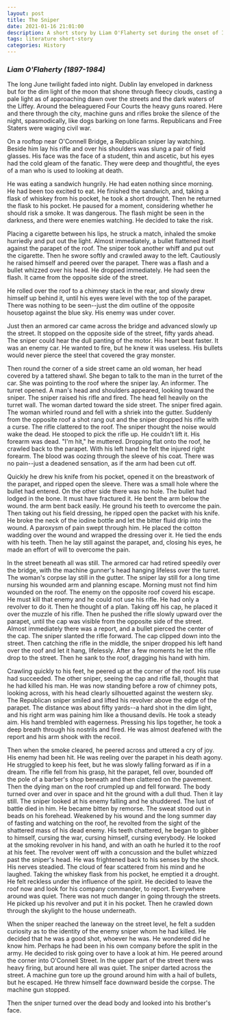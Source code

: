 ```yaml
---
layout: post
title: The Sniper
date: 2021-01-16 21:01:00
description: A short story by Liam O'Flaherty set during the onset of Irish Civil War
tags: literature short-story
categories: History
---
```


### _Liam O'Flaherty (1897-1984)_

The long June twilight faded into night. Dublin lay enveloped in darkness but for the dim light of the moon that shone through fleecy clouds, casting a pale light as of approaching dawn over the streets and the dark waters of the Liffey. Around the beleaguered Four Courts the heavy guns roared. Here and there through the city, machine guns and rifles broke the silence of the night, spasmodically, like dogs barking on lone farms. Republicans and Free Staters were waging civil war.

On a rooftop near O'Connell Bridge, a Republican sniper lay watching. Beside him lay his rifle and over his shoulders was slung a pair of field glasses. His face was the face of a student, thin and ascetic, but his eyes had the cold gleam of the fanatic. They were deep and thoughtful, the eyes of a man who is used to looking at death.

He was eating a sandwich hungrily. He had eaten nothing since morning. He had been too excited to eat. He finished the sandwich, and, taking a flask of whiskey from his pocket, he took a short drought. Then he returned the flask to his pocket. He paused for a moment, considering whether he should risk a smoke. It was dangerous. The flash might be seen in the darkness, and there were enemies watching. He decided to take the risk.

Placing a cigarette between his lips, he struck a match, inhaled the smoke hurriedly and put out the light. Almost immediately, a bullet flattened itself against the parapet of the roof. The sniper took another whiff and put out the cigarette. Then he swore softly and crawled away to the left.
Cautiously he raised himself and peered over the parapet. There was a flash and a bullet whizzed over his head. He dropped immediately. He had seen the flash. It came from the opposite side of the street.

He rolled over the roof to a chimney stack in the rear, and slowly drew himself up behind it, until his eyes were level with the top of the parapet. There was nothing to be seen--just the dim outline of the opposite housetop against the blue sky. His enemy was under cover.

Just then an armored car came across the bridge and advanced slowly up the street. It stopped on the opposite side of the street, fifty yards ahead. The sniper could hear the dull panting of the motor. His heart beat faster. It was an enemy car. He wanted to fire, but he knew it was useless. His bullets would never pierce the steel that covered the gray monster.

Then round the corner of a side street came an old woman, her head covered by a tattered shawl. She began to talk to the man in the turret of the car. She was pointing to the roof where the sniper lay. An informer. The turret opened. A man's head and shoulders appeared, looking toward the sniper. The sniper raised his rifle and fired. The head fell heavily on the turret wall. The woman darted toward the side street. The sniper fired again. The woman whirled round and fell with a shriek into the gutter.
Suddenly from the opposite roof a shot rang out and the sniper dropped his rifle with a curse. The rifle clattered to the roof. The sniper thought the noise would wake the dead. He stooped to pick the rifle up. He couldn't lift it. His forearm was dead. "I'm hit," he muttered.
Dropping flat onto the roof, he crawled back to the parapet. With his left hand he felt the injured right forearm. The blood was oozing through the sleeve of his coat. There was no pain--just a deadened sensation, as if the arm had been cut off.

Quickly he drew his knife from his pocket, opened it on the breastwork of the parapet, and ripped open the sleeve. There was a small hole where the bullet had entered. On the other side there was no hole. The bullet had lodged in the bone. It must have fractured it. He bent the arm below the wound. the arm bent back easily. He ground his teeth to overcome the pain.
Then taking out his field dressing, he ripped open the packet with his knife. He broke the neck of the iodine bottle and let the bitter fluid drip into the wound. A paroxysm of pain swept through him. He placed the cotton wadding over the wound and wrapped the dressing over it. He tied the ends with his teeth.
Then he lay still against the parapet, and, closing his eyes, he made an effort of will to overcome the pain.

In the street beneath all was still. The armored car had retired speedily over the bridge, with the machine gunner's head hanging lifeless over the turret. The woman's corpse lay still in the gutter.
The sniper lay still for a long time nursing his wounded arm and planning escape. Morning must not find him wounded on the roof. The enemy on the opposite roof coverd his escape. He must kill that enemy and he could not use his rifle. He had only a revolver to do it. Then he thought of a plan.
Taking off his cap, he placed it over the muzzle of his rifle. Then he pushed the rifle slowly upward over the parapet, until the cap was visible from the opposite side of the street. Almost immediately there was a report, and a bullet pierced the center of the cap. The sniper slanted the rifle forward. The cap clipped down into the street. Then catching the rifle in the middle, the sniper dropped his left hand over the roof and let it hang, lifelessly. After a few moments he let the rifle drop to the street. Then he sank to the roof, dragging his hand with him.

Crawling quickly to his feet, he peered up at the corner of the roof. His ruse had succeeded. The other sniper, seeing the cap and rifle fall, thought that he had killed his man. He was now standing before a row of chimney pots, looking across, with his head clearly silhouetted against the western sky.
The Republican sniper smiled and lifted his revolver above the edge of the parapet. The distance was about fifty yards--a hard shot in the dim light, and his right arm was paining him like a thousand devils. He took a steady aim. His hand trembled with eagerness. Pressing his lips together, he took a deep breath through his nostrils and fired. He was almost deafened with the report and his arm shook with the recoil.

Then when the smoke cleared, he peered across and uttered a cry of joy. His enemy had been hit. He was reeling over the parapet in his death agony. He struggled to keep his feet, but he was slowly falling forward as if in a dream. The rifle fell from his grasp, hit the parapet, fell over, bounded off the pole of a barber's shop beneath and then clattered on the pavement.
Then the dying man on the roof crumpled up and fell forward. The body turned over and over in space and hit the ground with a dull thud. Then it lay still.
The sniper looked at his enemy falling and he shuddered. The lust of battle died in him. He became bitten by remorse. The sweat stood out in beads on his forehead. Weakened by his wound and the long summer day of fasting and watching on the roof, he revolted from the sight of the shattered mass of his dead enemy. His teeth chattered, he began to gibber to himself, cursing the war, cursing himself, cursing everybody.
He looked at the smoking revolver in his hand, and with an oath he hurled it to the roof at his feet. The revolver went off with a concussion and the bullet whizzed past the sniper's head. He was frightened back to his senses by the shock. His nerves steadied. The cloud of fear scattered from his mind and he laughed.
Taking the whiskey flask from his pocket, he emptied it a drought. He felt reckless under the influence of the spirit. He decided to leave the roof now and look for his company commander, to report. Everywhere around was quiet. There was not much danger in going through the streets. He picked up his revolver and put it in his pocket. Then he crawled down through the skylight to the house underneath.

When the sniper reached the laneway on the street level, he felt a sudden curiosity as to the identity of the enemy sniper whom he had killed. He decided that he was a good shot, whoever he was. He wondered did he know him. Perhaps he had been in his own company before the split in the army. He decided to risk going over to have a look at him. He peered around the corner into O'Connell Street. In the upper part of the street there was heavy firing, but around here all was quiet.
The sniper darted across the street. A machine gun tore up the ground around him with a hail of bullets, but he escaped. He threw himself face downward beside the corpse. The machine gun stopped.

Then the sniper turned over the dead body and looked into his brother's face.

